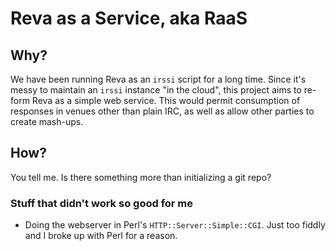 # Reva as a Service, aka RaaS

## Why?
We have been running Reva as an `irssi` script for a long time. Since it's messy to maintain an `irssi` instance "in the cloud", this project aims to re-form Reva as a simple web service. This would permit consumption of responses in venues other than plain IRC, as well as allow other parties to create mash-ups.

## How?
You tell me. Is there something more than initializing a git repo?
### Stuff that didn't work so good for me
* Doing the webserver in Perl's `HTTP::Server::Simple::CGI`. Just too fiddly and I broke up with Perl for a reason.